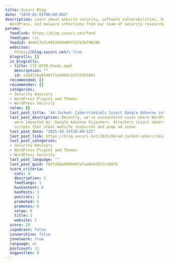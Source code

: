 ```yaml
---
title: Sucuri Blog
date: "1970-01-01T00:00:00Z"
description: Learn about website security, software vulnerabilities, how to protect
  WordPress, and malware infections from our team of security researchers.
params:
  feedlink: https://blog.sucuri.net/feed
  feedtype: rss
  feedid: 4b4417e3c4953309409775783bf9024b
  websites:
    https://blog.sucuri.net/: true
  blogrolls: []
  in_blogrolls:
  - title: CTI-DFIR-Feeds.opml
    description: ""
    id: e1b4718a0340ff1e866dc2d733303081
  recommended: []
  recommender: []
  categories:
  - Security Advisory
  - WordPress Plugins and Themes
  - WordPress Security
  relme: {}
  last_post_title: 'Ad-Jacked: Cybercriminals Inject Google Adsense into WordPress'
  last_post_description: Recently, we’ve encountered cases where WordPress websites
    were impacted by  Google Adsense hijackers. Attackers inject advertisements and
    scripts that steal website resources and pump ad views
  last_post_date: "2025-04-15T20:49:12Z"
  last_post_link: https://blog.sucuri.net/2025/04/ad-jacked-cybercriminals-inject-google-adsense-into-wordpress.html
  last_post_categories:
  - Security Advisory
  - WordPress Plugins and Themes
  - WordPress Security
  last_post_language: ""
  last_post_guid: fb5feb8a9089467efaa04458f2cc00f6
  score_criteria:
    cats: 0
    description: 3
    feedlangs: 1
    hasContent: 0
    hasPosts: 3
    postcats: 3
    promoted: 5
    promotes: 0
    relme: 0
    title: 3
    website: 2
  score: 20
  ispodcast: false
  isnoarchive: false
  innetwork: true
  language: en
  postcount: 11
  avgpostlen: 0
---
```

